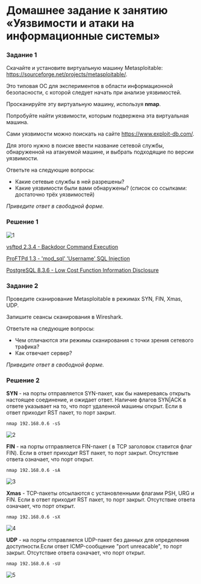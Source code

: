 # Домашнее задание к занятию «Уязвимости и атаки на информационные системы»

### Задание 1

Скачайте и установите виртуальную машину Metasploitable: https://sourceforge.net/projects/metasploitable/.

Это типовая ОС для экспериментов в области информационной безопасности, с которой следует начать при анализе уязвимостей.

Просканируйте эту виртуальную машину, используя **nmap**.

Попробуйте найти уязвимости, которым подвержена эта виртуальная машина.

Сами уязвимости можно поискать на сайте https://www.exploit-db.com/.

Для этого нужно в поиске ввести название сетевой службы, обнаруженной на атакуемой машине, и выбрать подходящие по версии уязвимости.

Ответьте на следующие вопросы:

- Какие сетевые службы в ней разрешены?
- Какие уязвимости были вами обнаружены? (список со ссылками: достаточно трёх уязвимостей)
  
*Приведите ответ в свободной форме.*  

### Решение 1

![1](https://github.com/sailent9/13-01/assets/130309754/68d4159c-8de8-420d-9b4e-32488102106b)

[vsftpd 2.3.4 - Backdoor Command Execution](https://www.exploit-db.com/exploits/49757)

[ProFTPd 1.3 - 'mod_sql' 'Username' SQL Injection](https://www.exploit-db.com/exploits/32798)

[PostgreSQL 8.3.6 - Low Cost Function Information Disclosure](https://www.exploit-db.com/exploits/32847)

### Задание 2

Проведите сканирование Metasploitable в режимах SYN, FIN, Xmas, UDP.

Запишите сеансы сканирования в Wireshark.

Ответьте на следующие вопросы:

- Чем отличаются эти режимы сканирования с точки зрения сетевого трафика?
- Как отвечает сервер?

*Приведите ответ в свободной форме.*

### Решение 2

**SYN** - на порты отправляется SYN-пакет, как бы намереваясь открыть настоящее соединение, и ожидает ответ. Наличие флагов SYN|ACK в ответе указывает на то, что порт удаленной машины открыт. Если в ответ приходит RST пакет, то порт закрыт.

```
nmap 192.168.0.6 -sS
```

![2](https://github.com/sailent9/13-01/assets/130309754/893b8f45-1104-45d7-aa29-5e6816257fa4)

**FIN** - на порты отправляется FIN-пакет ( в TCP заголовок ставится флаг FIN). Если в ответ приходит RST пакет, то порт закрыт. Отсутствие ответа означает, что порт открыт.

```
nmap 192.168.0.6 -sA
```


![3](https://github.com/sailent9/13-01/assets/130309754/bd3ee6c8-dbb0-4e79-8418-e265505545f7)

**Xmas** - TCP-пакеты отсылаются с установленными флагами PSH, URG и FIN.  Если в ответ приходит RST пакет, то порт закрыт. Отсутствие ответа означает, что порт открыт.

```
nmap 192.168.0.6 -sX
```


![4](https://github.com/sailent9/13-01/assets/130309754/aa3b5046-0a4c-495f-a2f1-e4de02b185f2)

**UDP** - на порты  отправляется UDP-пакет без данных для определения доступности.Если ответ ICMP-сообщение "port unreacable", то порт закрыт. Отсутствие ответа означает, что порт открыт.

```
nmap 192.168.0.6 -sU
```
![5](https://github.com/sailent9/13-01/assets/130309754/fdea47d5-9af8-4c69-88be-2b6727479458)

